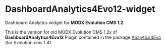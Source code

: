 # DashboardAnalytics4Evo12-widget
Dashboard Analytics widget for **MODX Evolution CMS 1.2**

This is the version for old MODX Evolution CMS 1.2x of **DashboardAnalytics4Evo12** Plugin
contained in the package [Analytics4Evo](https://github.com/Nicola1971/Analytics4Evo) (for Evolution cms 1.4)


